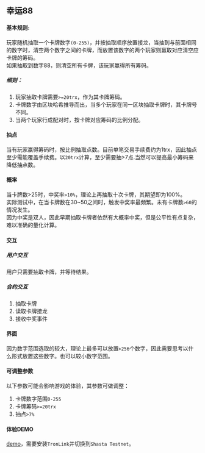 ## 幸运88
#### 基本规则:
玩家随机抽取一个卡牌数字`(0-255)`，并按抽取顺序放置接龙，当抽到与前面相同的数字时，清空两个数字之间的卡牌，而放置该数字的两个玩家则赢取对应清空应卡牌的筹码。  
如果抽取到数字88，则清空所有卡牌，该玩家赢得所有筹码。

##### 细则：
1. 玩家抽取卡牌需要`>=20trx`，作为其卡牌筹码。
2. 卡牌数字由区块哈希推导而出，当多个玩家在同一区块抽取卡牌时，其卡牌号不同。
3. 当两个玩家行成配对时，按卡牌对应筹码的比例分配。

#### 抽点
当有玩家赢得筹码时，按比例抽取点数。目前单笔交易手续费约为1trx，因此抽点至少需能覆盖手续费。以`20trx`计算，至少需要抽>7点.当然可以提高最小筹码来降低抽点数。

#### 概率
当卡牌数>25时，中奖率`>10%`，理论上再抽取十次卡牌，其期望即为100%。  
实际测试中，在当卡牌数在30~50之间时，触发中奖率最频繁。未有卡牌数`>60`的情况发生。  
因为中奖是双人，因此早期抽取卡牌者依然有大概率中奖，但是公平性有点复杂，难以准确的量化计算。

#### 交互
##### 用户交互
用户只需要抽取卡牌，并等待结果。
##### 合约交互
1. 抽取卡牌
2. 读取卡牌接龙
3. 接收中奖事件

#### 界面
因为数字范围选取的较大，理论上最多可以放置`>256`个数字，因此需要思考以什么形式放置这些数字。也可以较小数字范围。

#### 可调整参数
以下参数可能会影响游戏的体验，其参数可做调整：
1. 卡牌数字范围`0-255`
2. 卡牌筹码`>=20trx`
3. 抽点`>7%`

#### 体验DEMO
[demo][demo]，需要安装`TronLink`并切换到`Shasta Testnet`。

[demo]: index.html